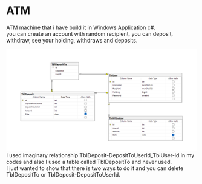 # ATM
ATM machine that i have build it in Windows Application c#. <br> 
you can create an account with random recipient, you can deposit, withdraw, see your holding, withdraws and deposits.

![database](DataBase.png)
I used imaginary relationship TblDeposit-DepositToUserId_TblUser-id in my codes and also I used a table called TblDepositTo and never used. <br> 
I just wanted to show that there is two ways to do it and you can delete TblDepositTo or TblDeposit-DepositToUserId.
